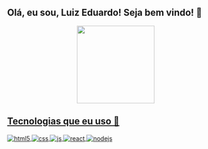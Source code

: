 ## Olá, eu sou, Luiz Eduardo! Seja bem vindo! 👋

<div align="center">
  <a href="https://github.com/Luizsilvpereira">
  <img height="180em" src="https://github-readme-stats.vercel.app/api?username=Luizsilvpereira&show_icons=true&theme=dark&include_all_commits=true&count_private=true"/>
  </div>

## Tecnologias que eu uso 🚀

<div style = "display: inline_block">
  <img align = "center" alt = "html5" src = "https://img.shields.io/badge/HTML5-E34F26?style=for-the-badge&logo=html5&logoColor=white" />
  <img align = "center" alt = "css" src = "https://img.shields.io/badge/CSS3-1572B6?style=for-the-badge&logo=css3&logoColor=white" />
  <img align = "center" alt = "js" src = "https://img.shields.io/badge/JavaScript-F7DF1E?style=for-the-badge&logo=javascript&logoColor=black" />
  <img align = "center" alt = "react" src = "https://img.shields.io/badge/React-20232A?style=for-the-badge&logo=react&logoColor=61DAFB" />
  <img align = "center" alt = "nodejs" src = "https://img.shields.io/badge/Node.js-43853D?style=for-the-badge&logo=node.js&logoColor=white" />
</div> <br/>
